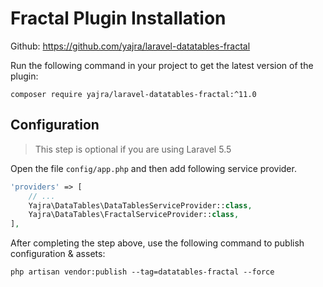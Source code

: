 # Fractal Plugin Installation

Github: https://github.com/yajra/laravel-datatables-fractal

Run the following command in your project to get the latest version of the plugin:

`composer require yajra/laravel-datatables-fractal:^11.0`

## Configuration
> This step is optional if you are using Laravel 5.5

Open the file ```config/app.php``` and then add following service provider.

```php
'providers' => [
    // ...
    Yajra\DataTables\DataTablesServiceProvider::class,
    Yajra\DataTables\FractalServiceProvider::class,
],
```

After completing the step above, use the following command to publish configuration & assets:

```
php artisan vendor:publish --tag=datatables-fractal --force
```

